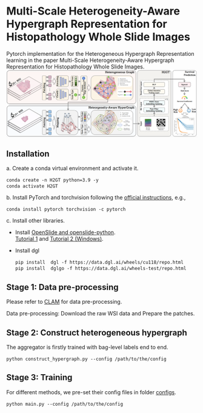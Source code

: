 # Multi-Scale Heterogeneity-Aware Hypergraph Representation for Histopathology Whole Slide Images
Pytorch implementation for the Heterogeneous Hypergraph Representation learning in the paper Multi-Scale Heterogeneity-Aware Hypergraph Representation for Histopathology Whole Slide Images.
![](pic/fig.png)

## Installation
a. Create a conda virtual environment and activate it.

```shell
conda create -n H2GT python=3.9 -y
conda activate H2GT
```

b. Install PyTorch and torchvision following the [official instructions](https://pytorch.org/), e.g.,

```shell
conda install pytorch torchvision -c pytorch
```

c. Install other libraries.

- Install [OpenSlide and openslide-python](https://pypi.org/project/openslide-python/).  
[Tutorial 1](https://openslide.org/) and [Tutorial 2 (Windows)](https://www.youtube.com/watch?v=0i75hfLlPsw).  




- Install dgl
  ```shell
  pip install  dgl -f https://data.dgl.ai/wheels/cu118/repo.html
  pip install  dglgo -f https://data.dgl.ai/wheels-test/repo.html
  ```


## Stage 1: Data pre-processing
Please refer to [CLAM](https://github.com/mahmoodlab/CLAM/tree/master) for data pre-processing.

Data pre-processing: Download the raw WSI data and Prepare the patches.


## Stage 2: Construct heterogeneous hypergraph
The aggregator is firstly trained with bag-level labels end to end.

```
python construct_hypergraph.py --config /path/to/the/config
```
## Stage 3: Training
For different methods, we pre-set their config files in folder [configs](configs).
```
python main.py --config /path/to/the/config
```

